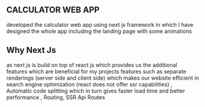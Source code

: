 

## CALCULATOR WEB APP
developed the calculator web app using next js framework in which I have designed the whole app including the landing page with some animations


## Why Next Js
as next js is build on top of react js which provides us the additional features which are beneficial for my projects
features such as separate renderings (server side and client side) which makes our website efficient in search engine optimization (react does not offer ssr capabilities) , 
Automatic code splitting which in turn gives faster load time and better performance , 
Routing,
SSR
Api Routes
